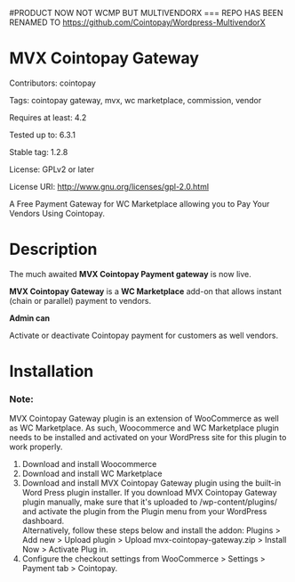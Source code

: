 #PRODUCT NOW NOT WCMP BUT MULTIVENDORX === REPO HAS BEEN RENAMED TO https://github.com/Cointopay/Wordpress-MultivendorX

# MVX Cointopay Gateway

Contributors: cointopay

Tags: cointopay gateway, mvx, wc marketplace, commission, vendor

Requires at least: 4.2

Tested up to: 6.3.1

Stable tag: 1.2.8

License: GPLv2 or later

License URI: http://www.gnu.org/licenses/gpl-2.0.html

A Free Payment Gateway for WC Marketplace allowing you to Pay Your Vendors Using Cointopay.


# Description

The much awaited <strong>MVX Cointopay Payment gateway</strong> is now live.

<strong>MVX Cointopay Gateway</strong> is a <strong>WC Marketplace</strong> add-on that allows instant (chain or parallel) payment to vendors.


<strong>Admin can</strong>

Activate or deactivate Cointopay payment for customers as well vendors.

# Installation

### Note:  

MVX Cointopay Gateway plugin is an extension of WooCommerce as well as WC Marketplace. As such, Woocommerce and WC Marketplace plugin 
needs to be installed and activated on your WordPress site for this plugin to work properly.


1. Download and install Woocommerce
2. Download and install WC Marketplace
4. Download and install MVX Cointopay Gateway plugin using the built-in Word Press plugin installer. If you download MVX Cointopay Gateway plugin 
   manually, make sure that it's uploaded to /wp-content/plugins/ and activate the plugin from the Plugin menu from your WordPress dashboard.      
   Alternatively, follow these steps below and install the addon: 
   Plugins > Add new > Upload plugin > Upload mvx-cointopay-gateway.zip > Install Now > Activate Plug in.
5. Configure the checkout settings from WooCommerce > Settings > Payment tab > Cointopay.
